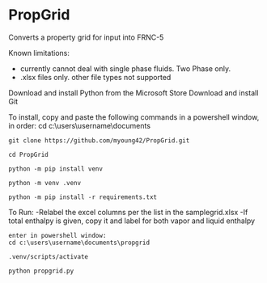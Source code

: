 # PropGrid
Converts a property grid for input into FRNC-5

Known limitations:
- currently cannot deal with single phase fluids.  Two Phase only.
- .xlsx files only.  other file types not supported

Download and install Python from the Microsoft Store
Download and install Git

To install, copy and paste the following commands in a powershell window, in order:
    cd c:\users\username\documents

    git clone https://github.com/myoung42/PropGrid.git

    cd PropGrid

    python -m pip install venv

    python -m venv .venv

    python -m pip install -r requirements.txt

To Run:
    -Relabel the excel columns per the list in the samplegrid.xlsx
    -If total enthalpy is given, copy it and label for both vapor and liquid enthalpy
    
    enter in powershell window:
    cd c:\users\username\documents\propgrid

    .venv/scripts/activate

    python propgrid.py